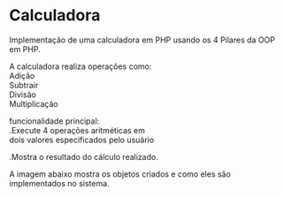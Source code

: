 # Calculadora
Implementação de uma calculadora em PHP usando os 4 Pilares da OOP em PHP. </br>

A calculadora realiza operações como: </br>
Adição </br>
Subtrair </br>
Divisão </br>
Multiplicação </br>

funcionalidade principal:</br>
.Execute 4 operações aritméticas em</br>
dois valores especificados pelo usuário</br>

.Mostra o resultado do cálculo realizado.</br>

A imagem abaixo mostra os objetos criados e como eles são implementados no sistema. </br>



